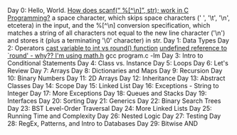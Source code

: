 Day 0: Hello, World.
	[How does scanf(“ %[^\n]”, str); work in C Programming?](https://stackoverflow.com/questions/40038538/how-does-scanf-n-str-work-in-c-programming)
		a space character, which skips space characters (' ', '\t', '\n', etcetera) in the input, and
		the %[^\n] conversion specification, which matches a string of all characters not equal to the new line character ('\n') and stores it (plus a terminating '\0' character) in str.
Day 1: Data Types
Day 2: Operators
	[cast variable to int vs round() function](https://stackoverflow.com/questions/11128741/cast-variable-to-int-vs-round-function)
	[undefined reference to `round' - why?? I'm using math.h](https://stackoverflow.com/questions/34095994/undefined-reference-to-round-why-im-using-math-h)
		gcc program.c -lm
Day 3: Intro to Conditional Statements
Day 4: Class vs. Instance
Day 5: Loops
Day 6: Let's Review
Day 7: Arrays
Day 8: Dictionaries and Maps
Day 9: Recursion
Day 10: Binary Numbers
Day 11: 2D Arrays
Day 12: Inheritance
Day 13: Abstract Classes
Day 14: Scope
Day 15: Linked List
Day 16: Exceptions - String to Integer
Day 17: More Exceptions
Day 18: Queues and Stacks
Day 19: Interfaces
Day 20: Sorting
Day 21: Generics
Day 22: Binary Search Trees
Day 23: BST Level-Order Traversal
Day 24: More Linked Lists
Day 25: Running Time and Complexity
Day 26: Nested Logic
Day 27: Testing
Day 28: RegEx, Patterns, and Intro to Databases
Day 29: Bitwise AND
